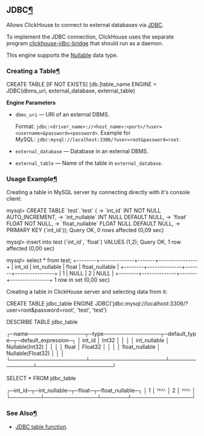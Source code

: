 ## JDBC[¶](https://clickhouse.yandex/docs/zh/single/#table_engine-jdbc "Permanent link")

Allows ClickHouse to connect to external databases via [JDBC](https://en.wikipedia.org/wiki/Java_Database_Connectivity).

To implement the JDBC connection, ClickHouse uses the separate program [clickhouse-jdbc-bridge](https://github.com/alex-krash/clickhouse-jdbc-bridge) that should run as a daemon.

This engine supports the [Nullable](https://clickhouse.yandex/docs/zh/single/#../../data_types/nullable/) data type.

### Creating a Table[¶](https://clickhouse.yandex/docs/zh/single/#creating-a-table_2 "Permanent link")

CREATE TABLE \[IF NOT EXISTS\] \[db.\]table_name
ENGINE = JDBC(dbms_uri, external_database, external_table)

**Engine Parameters**

- `dbms_uri` — URI of an external DBMS.

  Format: `jdbc:<driver_name>://<host_name>:<port>/?user=<username>&password=<password>`. Example for MySQL: `jdbc:mysql://localhost:3306/?user=root&password=root`.

- `external_database` — Database in an external DBMS.

- `external_table` — Name of the table in `external_database`.

### Usage Example[¶](https://clickhouse.yandex/docs/zh/single/#usage-example_1 "Permanent link")

Creating a table in MySQL server by connecting directly with it's console client:

mysql> CREATE TABLE \`test\`.\`test\` (
-\> \`int_id\` INT NOT NULL AUTO_INCREMENT,
-\> \`int_nullable\` INT NULL DEFAULT NULL,
-\> \`float\` FLOAT NOT NULL,
-\> \`float_nullable\` FLOAT NULL DEFAULT NULL,
-\> PRIMARY KEY (\`int_id\`));
Query OK, 0 rows affected (0,09 sec)

mysql> insert into test (\`int_id\`, \`float\`) VALUES (1,2);
Query OK, 1 row affected (0,00 sec)

mysql> select \* from test;
+--------+--------------+-------+----------------+
| int_id | int_nullable | float | float_nullable |
+--------+--------------+-------+----------------+
| 1 | NULL | 2 | NULL |
+--------+--------------+-------+----------------+
1 row in set (0,00 sec)

Creating a table in ClickHouse server and selecting data from it:

CREATE TABLE jdbc_table ENGINE JDBC('jdbc:mysql://localhost:3306/?user=root&password=root', 'test', 'test')

DESCRIBE TABLE jdbc_table

┌─name───────────────┬─type───────────────┬─default_type─┬─default_expression─┐
│ int_id │ Int32 │ │ │
│ int_nullable │ Nullable(Int32) │ │ │
│ float │ Float32 │ │ │
│ float_nullable │ Nullable(Float32) │ │ │
└────────────────────┴────────────────────┴──────────────┴────────────────────┘

SELECT \*
FROM jdbc_table

┌─int_id─┬─int_nullable─┬─float─┬─float_nullable─┐
│ 1 │ ᴺᵁᴸᴸ │ 2 │ ᴺᵁᴸᴸ │
└────────┴──────────────┴───────┴────────────────┘

### See Also[¶](https://clickhouse.yandex/docs/zh/single/#see-also "Permanent link")

- [JDBC table function](https://clickhouse.yandex/docs/zh/single/#../../query_language/table_functions/jdbc/).